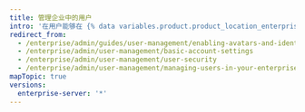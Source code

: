 ```yaml
---
title: 管理企业中的用户
intro: '在用户能够在 {% data variables.product.product_location_enterprise %} 上进行身份验证后，他们会想要设置几项基本的自定义个人资料，例如头像和电子邮件通知。'
redirect_from:
  - /enterprise/admin/guides/user-management/enabling-avatars-and-identicons/
  - /enterprise/admin/user-management/basic-account-settings
  - /enterprise/admin/user-management/user-security
  - /enterprise/admin/user-management/managing-users-in-your-enterprise
mapTopic: true
versions:
  enterprise-server: '*'
---
```



